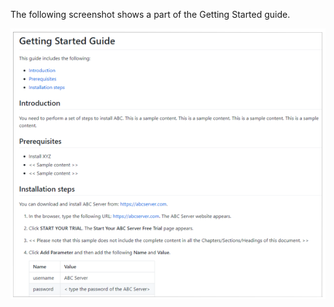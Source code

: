 The following screenshot shows a part of the Getting Started guide.

![Image](Getting-started.png)

